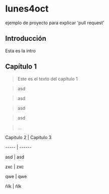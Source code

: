 # lunes4oct
ejemplo de proyecto para explicar 'pull request'

## Introducción

Esta es la intro

## Capítulo 1

> Este es el texto del capítulo 1

> asd

> asd

> asd

> asd

> ...

Capitulo 2 | Capitulo 3

----- | ------

asd | asd

zxc | zxc

qwe | qwe

ñlk | ñlk


